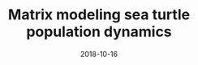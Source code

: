 ---
title: "Matrix modeling sea turtle population dynamics"
collection: talks
type: "Poster"
permalink: 
venue: "6th Mediterranean Conference on Marine Turtles"
date: 2018-10-16
location: "Porec, Croatia"
---